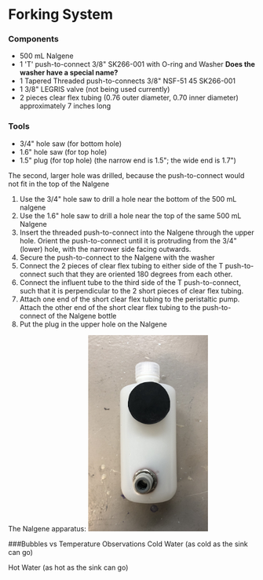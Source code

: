 # Forking System

### Components

- 500 mL Nalgene
- 1 'T' push-to-connect 3/8" SK266-001 with O-ring and Washer **Does the washer have a special name?**
- 1 Tapered Threaded push-to-connects 3/8" NSF-51 45 SK266-001
- 1 3/8" LEGRIS valve (not being used currently)
- 2 pieces clear flex tubing (0.76 outer diameter, 0.70 inner diameter) approximately 7 inches long

### Tools
- 3/4" hole saw (for bottom hole)
- 1.6" hole saw (for top hole)
- 1.5" plug (for top hole) (the narrow end is 1.5"; the wide end is 1.7")


The second, larger hole was drilled, because the push-to-connect would not fit in the top of the Nalgene

1. Use the 3/4" hole saw to drill a hole near the bottom of the 500 mL nalgene
2. Use the 1.6" hole saw to drill a hole near the top of the same 500 mL Nalgene
3. Insert the threaded push-to-connect into the Nalgene through the upper hole. Orient the push-to-connect until it is protruding from the 3/4" (lower) hole, with the narrower side facing outwards.
4. Secure the push-to-connect to the Nalgene with the washer
5. Connect the 2 pieces of clear flex tubing to either side of the T push-to-connect such that they are oriented 180 degrees from each other.
6. Connect the influent tube to the third side of the T push-to-connect, such that it is perpendicular to the 2 short pieces of clear flex tubing.
7. Attach one end of the short clear flex tubing to the peristaltic pump. Attach the other end of the short clear flex tubing to the push-to-connect of the Nalgene bottle
8. Put the  plug in the upper hole on the Nalgene

The Nalgene apparatus: 
<img src="https://github.com/AguaClara/Dissolved-Gas/blob/master/Images/Prototype2/FlowAccumulator_Front_20190310.jpg?raw=true" height=400>



###Bubbles vs Temperature Observations
Cold Water (as cold as the sink can go)

Hot Water (as hot as the sink can go)
